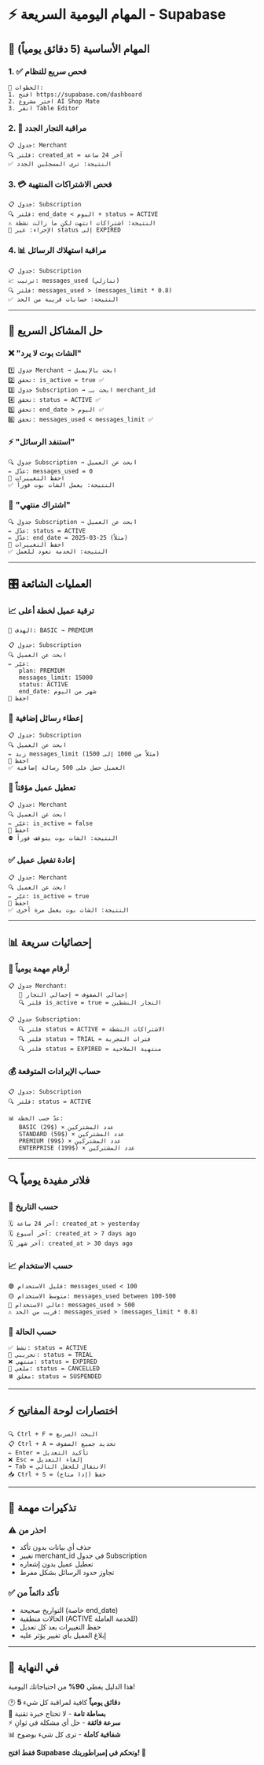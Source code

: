 # ⚡ المهام اليومية السريعة - Supabase

## 🎯 المهام الأساسية (5 دقائق يومياً)

### 1. ✅ **فحص سريع للنظام**
```
📍 الخطوات:
1. افتح https://supabase.com/dashboard
2. اختر مشروع AI Shop Mate
3. انقر Table Editor
```

### 2. 👥 **مراقبة التجار الجدد**
```
📋 جدول: Merchant
🔍 فلتر: created_at = آخر 24 ساعة
✅ النتيجة: ترى المسجلين الجدد
```

### 3. 💳 **فحص الاشتراكات المنتهية**
```
📋 جدول: Subscription
🔍 فلتر: end_date < اليوم + status = ACTIVE
⚠️ النتيجة: اشتراكات انتهت لكن ما زالت نشطة
🔧 الإجراء: غير status إلى EXPIRED
```

### 4. 📊 **مراقبة استهلاك الرسائل**
```
📋 جدول: Subscription
📈 ترتيب: messages_used (تنازلي)
🔍 فلتر: messages_used > (messages_limit * 0.8)
✅ النتيجة: حسابات قريبة من الحد
```

---

## 🚨 حل المشاكل السريع

### ❌ **"الشات بوت لا يرد"**
```
1️⃣ جدول Merchant → ابحث بالإيميل
2️⃣ تحقق: is_active = true ✅
3️⃣ جدول Subscription → ابحث بـ merchant_id
4️⃣ تحقق: status = ACTIVE ✅
5️⃣ تحقق: end_date > اليوم ✅
6️⃣ تحقق: messages_used < messages_limit ✅
```

### ⚡ **"استنفد الرسائل"**
```
🔍 جدول Subscription → ابحث عن العميل
✏️ عدّل: messages_used = 0
💾 احفظ التغييرات
✅ النتيجة: يعمل الشات بوت فوراً
```

### 🔄 **"اشتراك منتهي"**
```
🔍 جدول Subscription → ابحث عن العميل
✏️ عدّل: status = ACTIVE
✏️ عدّل: end_date = 2025-03-25 (مثلاً)
💾 احفظ التغييرات
✅ النتيجة: الخدمة تعود للعمل
```

---

## 🎛️ العمليات الشائعة

### 📈 **ترقية عميل لخطة أعلى**
```
🎯 الهدف: BASIC → PREMIUM

📋 جدول: Subscription
🔍 ابحث عن العميل
✏️ غيّر:
   plan: PREMIUM
   messages_limit: 15000
   status: ACTIVE
   end_date: شهر من اليوم
💾 احفظ
```

### 🎁 **إعطاء رسائل إضافية**
```
📋 جدول: Subscription
🔍 ابحث عن العميل
✏️ زيد messages_limit (مثلاً من 1000 إلى 1500)
💾 احفظ
✅ العميل حصل على 500 رسالة إضافية
```

### 🚫 **تعطيل عميل مؤقتاً**
```
📋 جدول: Merchant
🔍 ابحث عن العميل
✏️ غيّر: is_active = false
💾 احفظ
⛔ النتيجة: الشات بوت يتوقف فوراً
```

### ✅ **إعادة تفعيل عميل**
```
📋 جدول: Merchant
🔍 ابحث عن العميل
✏️ غيّر: is_active = true
💾 احفظ
✅ النتيجة: الشات بوت يعمل مرة أخرى
```

---

## 📊 إحصائيات سريعة

### 🔢 **أرقام مهمة يومياً**
```
📋 جدول Merchant:
   📄 إجمالي الصفوف = إجمالي التجار
   🔍 فلتر is_active = true = التجار النشطين

📋 جدول Subscription:
   🔍 فلتر status = ACTIVE = الاشتراكات النشطة
   🔍 فلتر status = TRIAL = فترات التجربة
   🔍 فلتر status = EXPIRED = منتهية الصلاحية
```

### 💰 **حساب الإيرادات المتوقعة**
```
📋 جدول: Subscription
🔍 فلتر: status = ACTIVE

📊 عدّ حسب الخطة:
   BASIC (29$) × عدد المشتركين
   STANDARD (59$) × عدد المشتركين  
   PREMIUM (99$) × عدد المشتركين
   ENTERPRISE (199$) × عدد المشتركين
```

---

## 🔍 فلاتر مفيدة يومياً

### 📅 **حسب التاريخ**
```
🗓️ آخر 24 ساعة: created_at > yesterday
🗓️ آخر أسبوع: created_at > 7 days ago
🗓️ آخر شهر: created_at > 30 days ago
```

### 📈 **حسب الاستخدام**
```
🟢 قليل الاستخدام: messages_used < 100
🟡 متوسط الاستخدام: messages_used between 100-500
🔴 عالي الاستخدام: messages_used > 500
⚠️ قريب من الحد: messages_used > (messages_limit * 0.8)
```

### 🎯 **حسب الحالة**
```
✅ نشط: status = ACTIVE
🔶 تجريبي: status = TRIAL
❌ منتهي: status = EXPIRED
🚫 ملغي: status = CANCELLED
⏸️ معلق: status = SUSPENDED
```

---

## ⚡ اختصارات لوحة المفاتيح

```
🔍 Ctrl + F = البحث السريع
📋 Ctrl + A = تحديد جميع الصفوف
✏️ Enter = تأكيد التعديل
❌ Esc = إلغاء التعديل
➡️ Tab = الانتقال للحقل التالي
📥 Ctrl + S = حفظ (إذا متاح)
```

---

## 🎯 تذكيرات مهمة

### ⚠️ **احذر من**
- حذف أي بيانات بدون تأكد
- تغيير merchant_id في جدول Subscription
- تعطيل عميل بدون إشعاره
- تجاوز حدود الرسائل بشكل مفرط

### ✅ **تأكد دائماً من**
- التواريخ صحيحة (خاصة end_date)
- الحالات منطقية (ACTIVE للخدمة العاملة)
- حفظ التغييرات بعد كل تعديل
- إبلاغ العميل بأي تغيير يؤثر عليه

---

## 🎊 في النهاية

هذا الدليل يغطي **90%** من احتياجاتك اليومية!

🕐 **5 دقائق يومياً** كافية لمراقبة كل شيء  
🚀 **بساطة تامة** - لا تحتاج خبرة تقنية  
⚡ **سرعة فائقة** - حل أي مشكلة في ثوانِ  
📊 **شفافية كاملة** - ترى كل شيء بوضوح  

**فقط افتح Supabase وتحكم في إمبراطوريتك! 👑** 